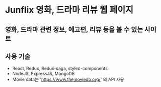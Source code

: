 # Junflix 영화, 드라마 리뷰 웹 페이지

## 영화, 드라마 관련 정보, 예고편, 리뷰 등을 볼 수 있는 사이트

## 사용 기술

- React, Redux, Redux-saga, styled-components
- NodeJS, ExpressJS, MongoDB
- Movie data는 'https://www.themoviedb.org/' 의 API 사용